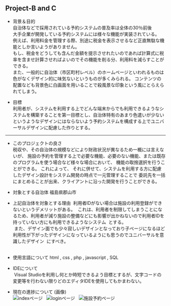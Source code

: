 ﻿Project-B and C
--
+ 背景＆目的  
 自治体などで採用されている予約システムの普及率は全体の30％前後  
 大手企業が開発している予約システムには様々な機能が実装されている。  
 例えば、利用料金を管理する際、別途に税金を表示させるなど正直無駄な機能としか言いようがありません。  
 もし、税金をどうしても含んだ金額を提示させれたいのであれば計算式に税率を含ませ計算させればよいのでその機能を削る分、利用料を減らすことができる。  
 また、一般的に自治体（市区町村レベル）のホームページといわれるものは色がなくデザイン的に味気ないというものが多くみられる。
 コンテンツの配置なども背景色に白画面を用いることで殺風景な印象という風にとらえられてしまう。

  
+ 目標  
 利用者が、システムを利用する上でどんな端末からでも利用できるようなシステムを構築することを第一目標とし、自治体特有のあまり色遣いが少ないというようなデザインにはならないよう予約システムを構成する上でユニバーサルデザインに配慮した作りとする。  
  
--------  
+ このプロジェクトの良さ  
 税収や、その自治体の規模などにより財政状況が異なるため一概には言えないが、
 施設の予約を管理する上で必要な機能、必要のない機能、または既存のプログラムを使う場合など様々な場合において、
 機能の取捨選択を行うことができる。
 これによって、
 それに併せて、システムを利用する方に配慮したデザイン設計をシステム開発の時点で一元管理することで
 委託先を一括にまとめることが出来、クライアントに沿った開発を行うことができる。
 
 + 対象とする自治体
 福島県郡山市
 
 + 上記自治体を対象とする理由
  利用者IDがない場合は施設の利用登録ができないというデメリットがある。
  これは、利用者を制限してしまうことになるため、利用者が減り施設の整備などにも影響が出かねないので利用者IDを持っていない方にも利用できるようなシステム
  とする。  
  また、デザイン面でも少々寂しいデザインとなっており子ページになるほど利用性が下がったデザインになっているようにも思うのでユニバーサルを意識したデザイン
  にすべき。  
  
 + 使用言語について
  html , css , php , javascript , SQL  
  
 + IDEについて  
  Visual Studioを利用し何とか時短できるよう目標とするが、文字コードの変更等を行わない限りどのエディタIDEを使用してもかまわない。  
  
 + 現在の進捗について (画像)  
 ![indexページ](https://imgur.com/a/HY62R "index")  
 ![loginページ](https://imgur.com/a/DhY8C "login")  
 ![施設予約ページ](https://imgur.com/a/Lg0yJ "施設予約")
